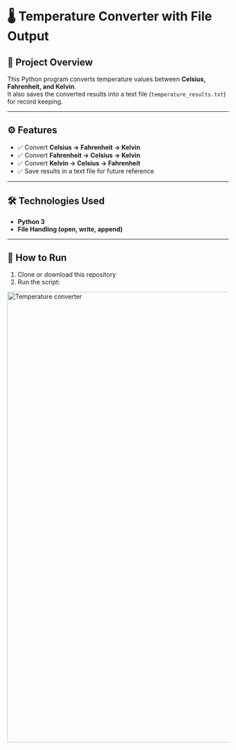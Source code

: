 # 🌡️ Temperature Converter with File Output

## 📌 Project Overview
This Python program converts temperature values between **Celsius, Fahrenheit, and Kelvin**.  
It also saves the converted results into a text file (`temperature_results.txt`) for record keeping.  

---

## ⚙️ Features
- ✅ Convert **Celsius → Fahrenheit → Kelvin**  
- ✅ Convert **Fahrenheit → Celsius → Kelvin**  
- ✅ Convert **Kelvin → Celsius → Fahrenheit**  
- ✅ Save results in a text file for future reference  

---

## 🛠️ Technologies Used
- **Python 3**
- **File Handling (open, write, append)**

---

## 🚀 How to Run
1. Clone or download this repository  
2. Run the script:  
  <img width="1024" height="1024" alt="Temperature converter" src="https://github.com/user-attachments/assets/dc006ca4-bea9-48e2-8fd8-136f8146dc92" />
